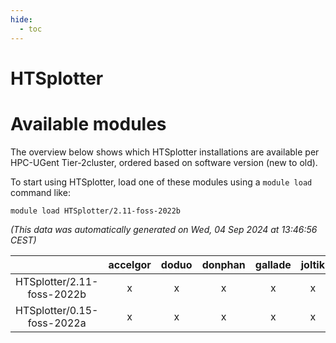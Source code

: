 ```yaml
---
hide:
  - toc
---
```


HTSplotter
==========

# Available modules


The overview below shows which HTSplotter installations are available per HPC-UGent Tier-2cluster, ordered based on software version (new to old).

To start using HTSplotter, load one of these modules using a `module load` command like:

```shell
module load HTSplotter/2.11-foss-2022b
```

*(This data was automatically generated on Wed, 04 Sep 2024 at 13:46:56 CEST)*  

| |accelgor|doduo|donphan|gallade|joltik|shinx|skitty|
| :---: | :---: | :---: | :---: | :---: | :---: | :---: | :---: |
|HTSplotter/2.11-foss-2022b|x|x|x|x|x|-|x|
|HTSplotter/0.15-foss-2022a|x|x|x|x|x|-|x|
